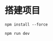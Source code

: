 <!--
 * @Descripttion: 
 * @version: 
 * @Author: wanghexing
 * @Date: 2024-04-02 23:05:45
 * @LastEditors: wanghexing
 * @LastEditTime: 2024-04-03 00:29:58
-->
# 搭建项目

`npm install --force`

`npm run dev`
